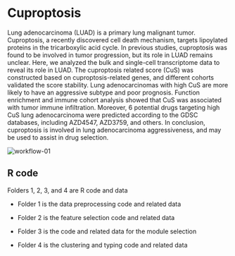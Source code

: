 # Cuproptosis
Lung adenocarcinoma (LUAD) is a primary lung malignant tumor. Cuproptosis, a recently discovered cell death mechanism, targets lipoylated proteins in the tricarboxylic acid cycle. In previous studies, cuproptosis was found to be involved in tumor progression, but its role in LUAD remains unclear. Here, we analyzed the bulk and single-cell transcriptome data to reveal its role in LUAD. The cuproptosis related score (CuS) was constructed based on cuproptosis-related genes, and different cohorts validated the score stability. Lung adenocarcinomas with high CuS are more likely to have an aggressive subtype and poor prognosis. Function enrichment and immune cohort analysis showed that CuS was associated with tumor immune infiltration. Moreover, 6 potential drugs targeting high CuS lung adenocarcinoma were predicted according to the GDSC databases, including AZD4547, AZD3759, and others. In conclusion, cuproptosis is involved in lung adenocarcinoma aggressiveness, and may be used to assist in drug selection.

![workflow-01](https://user-images.githubusercontent.com/97509376/190980431-66561025-927a-4a7a-99d7-757f54824a63.png)



## R code

Folders 1, 2, 3, and 4 are R code and data

* Folder 1 is the data preprocessing code and related data

* Folder 2 is the feature selection code and related data

* Folder 3 is the code and related data for the module selection

* Folder 4 is the clustering and typing code and related data

